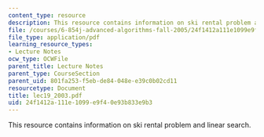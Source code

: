 ```yaml
---
content_type: resource
description: This resource contains information on ski rental problem and linear search.
file: /courses/6-854j-advanced-algorithms-fall-2005/24f1412a111e1099e9f40e93b833e9b3_lec19_2003.pdf
file_type: application/pdf
learning_resource_types:
- Lecture Notes
ocw_type: OCWFile
parent_title: Lecture Notes
parent_type: CourseSection
parent_uid: 801fa253-f5eb-de84-048e-e39c0b02cd11
resourcetype: Document
title: lec19_2003.pdf
uid: 24f1412a-111e-1099-e9f4-0e93b833e9b3
---
```

This resource contains information on ski rental problem and linear search.

